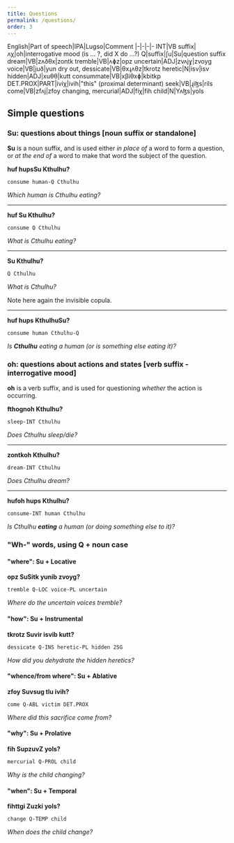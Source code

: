 ```yaml
---
title: Questions
permalink: /questions/
order: 3
---
```


English|Part of speech|IPA|Lugso|Comment
|-|-|-|-
INT|VB suffix|ʌχ|oh|interrogative mood (is ... ?, did X do ...?)
Q|suffix|ʃu|Su|question suffix
dream|VB|zʌðθx|zontk
tremble|VB|ʌɸz|opz
uncertain|ADJ|zvʌjɣ|zvoyg
voice|VB|juð|yun
dry out, dessicate|VB|θxɻʌθz|tkrotz
heretic|N|isv|isv
hidden|ADJ|xuθθ|kutt
consummate|VB|xβiθxɸ|kbitkp
DET.PROX|PART|iviχ|ivih|"this" (proximal determinant)
seek|VB|ɻiɮs|rils
come|VB|zfʌj|zfoy
changing, mercurial|ADJ|fiχ|fih
child|N|Yʌɮs|yols

## Simple questions

### Su: questions about things [noun suffix or standalone]

**Su** is a noun suffix, and is used either _in place of_ a word to form a question, or _at the end of_ a word to make that word the subject of the question.

**huf hupsSu Kthulhu?**

`consume human-Q Cthulhu`

_Which human is Cthulhu eating?_

---

**huf Su Kthulhu?**

`consume Q Cthulhu`

_What is Cthulhu eating?_

---

**Su Kthulhu?**

`Q Cthulhu`

_What is Cthulhu?_

Note here again the invisible copula.

---

**huf hups KthulhuSu?**

`consume human Cthulhu-Q`

_Is **Cthulhu** eating a human (or is something else eating it)?_

### oh: questions about actions and states [verb suffix - interrogative mood]

**oh** is a verb suffix, and is used for questioning _whether_ the action is occurring.

**fthognoh Kthulhu?**

`sleep-INT Cthulhu`

_Does Cthulhu sleep/die?_

---

**zontkoh Kthulhu?**

`dream-INT Cthulhu`

_Does Cthulhu dream?_

---

**hufoh hups Kthulhu?**

`consume-INT human Cthulhu`

_Is Cthulhu **eating** a human (or doing something else to it)?_

### "Wh-" words, using Q + noun case

#### "where": Su + Locative

**opz SuSitk yunib zvoyg?**

`tremble Q-LOC voice-PL uncertain`

_Where do the uncertain voices tremble?_

#### "how": Su + Instrumental

**tkrotz Suvir isvib kutt?**

`dessicate Q-INS heretic-PL hidden 2SG`

_How did you dehydrate the hidden heretics?_

#### "whence/from where": Su + Ablative

**zfoy Suvsug tlu ivih?**

`come Q-ABL victim DET.PROX`

_Where did this sacrifice come from?_

#### "why": Su + Prolative

**fih SupzuvZ yols?**

`mercurial Q-PROL child`

_Why is the child changing?_

#### "when": Su + Temporal

**fihttgi Zuzki yols?**

`change Q-TEMP child`

_When does the child change?_
